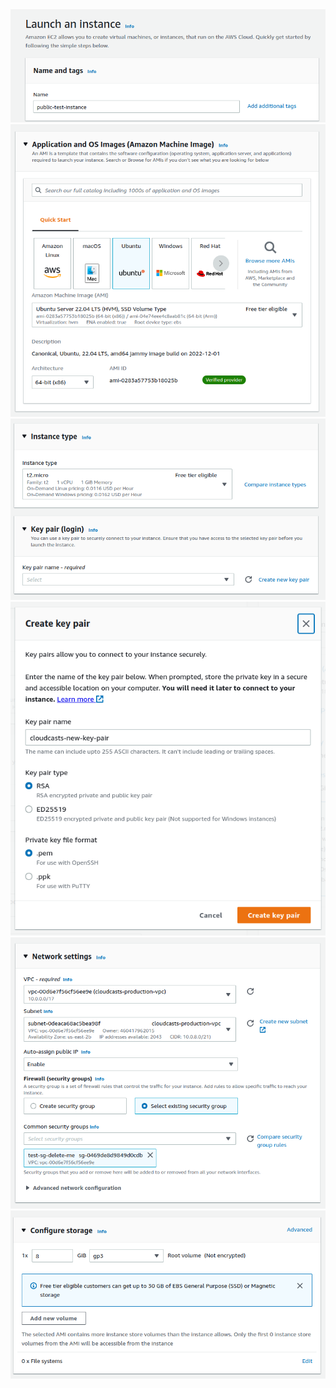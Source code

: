 <img src="ec2-1.png" />
<img src="ec2-2.png" />
<img src="ec2-3.png" />
<img src="ec2-4.png" />
<img src="ec2-5.png" />
<img src="ec2-6.png" />
